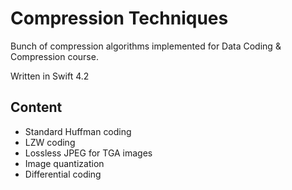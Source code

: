 # Compression Techniques

Bunch of compression algorithms implemented for Data Coding & Compression course.

Written in Swift 4.2

## Content
* Standard Huffman coding
* LZW coding
* Lossless JPEG for TGA images
* Image quantization
* Differential coding
